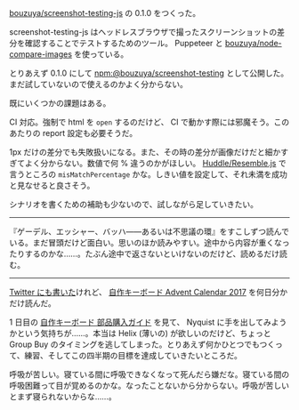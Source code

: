 [bouzuya/screenshot-testing-js][] の 0.1.0 をつくった。

screenshot-testing-js はヘッドレスブラウザで撮ったスクリーンショットの差分を確認することでテストするためのツール。 Puppeteer と [bouzuya/node-compare-images][] を使っている。

とりあえず 0.1.0 にして [npm:@bouzuya/screenshot-testing][] として公開した。まだ試していないので使えるのかよく分からない。

既にいくつかの課題はある。

CI 対応。強制で html を `open` するのだけど、 CI で動かす際には邪魔そう。このあたりの report 設定も必要そうだ。

1px だけの差分でも失敗扱いになる。また、その時の差分が画像だけだと細かすぎてよく分からない。数値で何 % 違うのかがほしい。 [Huddle/Resemble.js][] で言うところの `misMatchPercentage` かな。しきい値を設定して、それ未満を成功と見なせると良さそう。

シナリオを書くための補助も少ないので、試しながら足していきたい。

-----

『ゲーデル、エッシャー、バッハ――あるいは不思議の環』をすこしずつ読んでいる。まだ冒頭だけど面白い。思いのほか読みやすい。途中から内容が重くなったりするのかな……。たぶん途中で返さないといけないのだけど、読めるだけ読む。

-----

[Twitter にも書いた](https://twitter.com/bouzuya/status/950291407117238272)けれど、 [自作キーボード Advent Calendar 2017](https://adventar.org/calendars/2114) を何日分かだけ読んだ。

1 日目の [自作キーボード 部品購入ガイド](https://blog.takedahachio.net/2017/12/01/self-made-keyboard1/) を見て、 Nyquist に手を出してみようかという気持ちが……。本当は Helix (薄いの) が欲しいのだけど、ちょっと Group Buy のタイミングを逃してしまった。とりあえず何かひとつでもつくって、練習、そしてこの四半期の目標を達成していきたいところだ。

呼吸が苦しい。寝ている間に呼吸できなくなって死んだら嫌だな。寝ている間の呼吸困難って目が覚めるのかな。なったことないから分からない。呼吸が苦しいとまず寝られないからな……。

[bouzuya/screenshot-testing-js]: https://github.com/bouzuya/screenshot-testing-js
[bouzuya/node-compare-images]: https://github.com/bouzuya/node-compare-images
[Huddle/Resemble.js]: https://github.com/Huddle/Resemble.js
[npm:@bouzuya/screenshot-testing]: https://www.npmjs.com/package/@bouzuya/screenshot-testing
